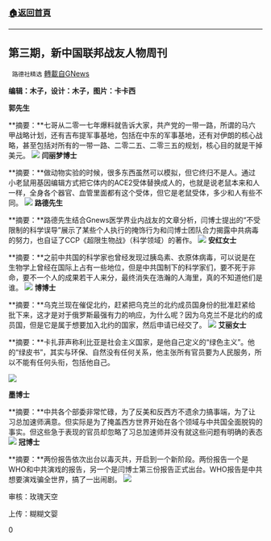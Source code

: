 ###  [:house:返回首頁](https://github.com/ourhimalayas/txt)
---

## 第三期，新中国联邦战友人物周刊
` 路德社精选` [轉載自GNews](https://gnews.org/zh-hans/1084503/)

**编辑：木子，设计：木子，图片：卡卡西**

**郭先生**

**摘要：**七哥从二零一七年爆料就告诉大家，共产党的一带一路，所谓的马六甲战略计划，还有吉布提军事基地，包括在中东的军事基地，还有对伊朗的核心战略，甚至包括对所有的一带一路、二零二五、二零三五的规划，核心目的就是干掉美元。
![]()![](https://www.gnews.org/wp-content/uploads/2021/04/image003-14.jpg)
**闫丽梦博士**

**摘要：**做动物实验的时候，很多东西虽然可以模拟，但它终归不是人。通过小老鼠用基因编辑方式把它体内的ACE2受体替换成人的，也就是说老鼠本来和人一样，全身各个器官、血管里面都有这个受体，但它是老鼠受体，多少和人有些不同。
![]()![](https://www.gnews.org/wp-content/uploads/2021/04/image005-8.jpg)
**路德先生**

**摘要：**路德先生结合Gnews医学界业内战友的文章分析，闫博士提出的“不受限制的科学误导”展示了某些个人执行的掩饰行为和闫博士团队合力揭露中共病毒的努力，也自证了CCP《超限生物战》（科学领域）的著作。
![]()![](https://www.gnews.org/wp-content/uploads/2021/04/image007-17.jpg)
**安红女士**

**摘要：**之前中共国的科学家也曾经发现过胰岛素、衣原体病毒，可以说是在生物学上曾经在国际上占有一些地位，但是中共国制下的科学家们，要不死于非命，要不一个人的成果若干人来分，最终消失在浩瀚的人海里，真的不知道他们是谁。
![]()![](https://www.gnews.org/wp-content/uploads/2021/04/image009-10.jpg)
**博博士**

**摘要：**乌克兰现在催促北约，赶紧把乌克兰的北约成员国身份的批准赶紧给批下来，这才是对于俄罗斯最强有力的响应，为什么呢？因为乌克兰不是北约的成员国，但是它是属于想要加入北约的国家，然后申请已经交了。
![]()![](https://www.gnews.org/wp-content/uploads/2021/04/image011-5.jpg)
**艾丽女士**

**摘要：**卡扎菲声称利比亚是社会主义国家，是他自己定义的“绿色主义”。他的“绿皮书”，其实与环保、自然没有任何关系，他主张所有官员要为人民服务，所以不能有任何头衔，包括他自己。

![]()![](https://www.gnews.org/wp-content/uploads/2021/04/image013-4.jpg)

**墨博士**

**摘要：**中共各个部委非常忙碌，为了反美和反西方不遗余力搞事端，为了让习总加速师满意。但实际是为了掩盖西方世界开始在各个领域与中共国全面脱钩的事实。但这些急于表现的官员却忽略了习总加速师并没有就这些问题有明确的表态
![]()![](https://www.gnews.org/wp-content/uploads/2021/04/image015-3.jpg)
**冠博士**

**摘要：**两份报告依次出台以毒灭共，开启到一个新阶段。两份报告一个是WHO和中共演戏的报告，另一个是闫博士第三份报告正式出台。WHO报告是中共想要演戏骗全世界，搞了一出闹剧。
![]()![](https://www.gnews.org/wp-content/uploads/2021/04/image017-3.jpg)


审核：玫瑰天空

上传：糊糊文婴

0

